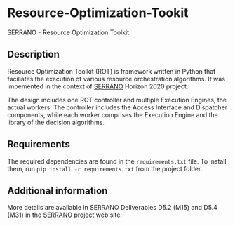 # Resource-Optimization-Tookit
SERRANO - Resource Optimization Toolkit

## Description

Resource Optimization Toolkit (ROT) is framework written in Python that faciliates the execution of various resource orchestration algorithms. It was impemented in the context of [SERRANO](https://ict-serrano.eu) Horizon 2020 project.

The design includes one ROT controller and multiple Execution Engines, the actual workers. The controller includes the Access Interface and Dispatcher components, while each worker comprises the Execution Engine and the library of the decision algorithms.


## Requirements
The required dependencies are found in the `requirements.txt` file. To install them, run `pip install -r requirements.txt` from the project folder.


## Additional information

More details are available in SERRANO Deliverables D5.2 (M15) and D5.4 (M31) in the [SERRANO project](https://ict-serrano.eu/deliverables/) web site.

